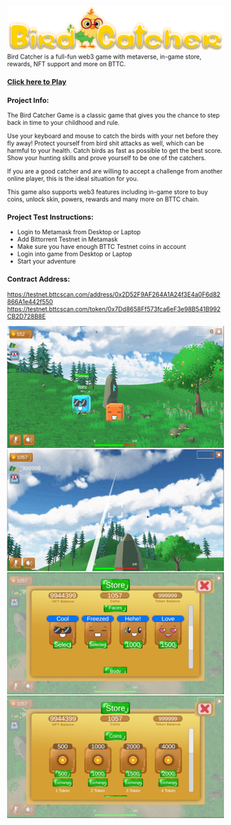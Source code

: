 ![Bird Catcher Game](/Images/titleBanner.png)
Bird Catcher is a full-fun web3 game with metaverse, in-game store, rewards, NFT support and more on BTTC.

### [Click here to Play](https://birdcatcher.vrweb3games.com/)

### Project Info:
The Bird Catcher Game is a classic game that gives you the chance to step back in time to your childhood and rule.

Use your keyboard and mouse to catch the birds with your net before they fly away! Protect yourself from bird shit attacks as well, which can be harmful to your health. Catch birds as fast as possible to get the best score. Show your hunting skills and prove yourself to be one of the catchers.

If you are a good catcher and are willing to accept a challenge from another online player, this is the ideal situation for you.

This game also supports web3 features including in-game store to buy coins, unlock skin, powers, rewards and many more on BTTC chain.

### Project Test Instructions:

* Login to Metamask from Desktop or Laptop
* Add Bittorrent Testnet in Metamask
* Make sure you have enough BTTC Testnet coins in account
* Login into game from Desktop or Laptop
* Start your adventure

### Contract Address:

https://testnet.bttcscan.com/address/0x2D52F9AF264A1A24f3E4a0F6d82866A1e442f550
https://testnet.bttcscan.com/token/0x7Dd8658Ff573fca6eF3e98B541B992CB2D728B8E



![Bird Catcher Game](/Images/sc1.jpg)
![Bird Catcher Game](/Images/sc2.jpg)
![Bird Catcher Game](/Images/sc3.jpg)
![Bird Catcher Game](/Images/sc4.jpg)

